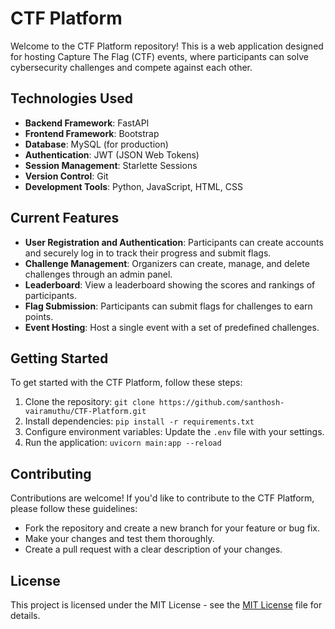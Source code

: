 # CTF Platform

Welcome to the CTF Platform repository! This is a web application designed for hosting Capture The Flag (CTF) events, where participants can solve cybersecurity challenges and compete against each other.

## Technologies Used
- **Backend Framework**: FastAPI
- **Frontend Framework**: Bootstrap
- **Database**: MySQL (for production)
- **Authentication**: JWT (JSON Web Tokens)
- **Session Management**: Starlette Sessions
- **Version Control**: Git
- **Development Tools**: Python, JavaScript, HTML, CSS

## Current Features
- **User Registration and Authentication**: Participants can create accounts and securely log in to track their progress and submit flags.
- **Challenge Management**: Organizers can create, manage, and delete challenges through an admin panel.
- **Leaderboard**: View a leaderboard showing the scores and rankings of participants.
- **Flag Submission**: Participants can submit flags for challenges to earn points.
- **Event Hosting**: Host a single event with a set of predefined challenges.

## Getting Started
To get started with the CTF Platform, follow these steps:
1. Clone the repository: `git clone https://github.com/santhosh-vairamuthu/CTF-Platform.git`
2. Install dependencies: `pip install -r requirements.txt`
3. Configure environment variables: Update the `.env` file with your settings.
4. Run the application: `uvicorn main:app --reload`

## Contributing
Contributions are welcome! If you'd like to contribute to the CTF Platform, please follow these guidelines:
- Fork the repository and create a new branch for your feature or bug fix.
- Make your changes and test them thoroughly.
- Create a pull request with a clear description of your changes.

## License
This project is licensed under the MIT License - see the [MIT License](LICENSE) file for details.
